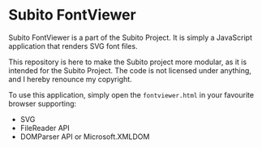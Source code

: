 # Subito FontViewer

Subito FontViewer is a part of the Subito Project. 
It is simply a JavaScript application that renders SVG font files.

This repository is here to make the Subito project more modular, as it is intended for the Subito Project.
The code is not licensed under anything, and I hereby renounce my copyright.

To use this application, simply open the `fontviewer.html` in your favourite browser supporting:

  * SVG
  * FileReader API
  * DOMParser API or Microsoft.XMLDOM
